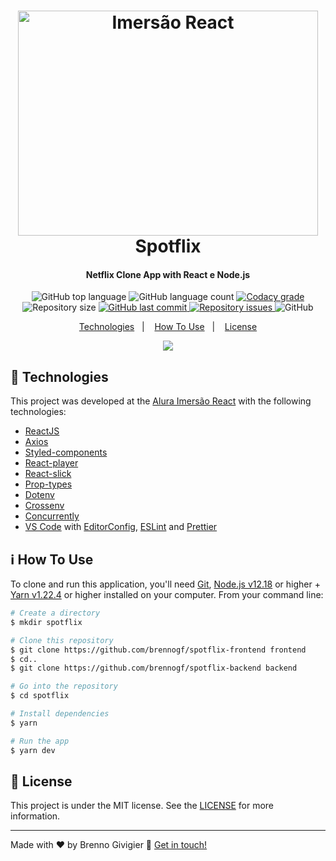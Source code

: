 <h1 align="center">
    <img alt="Imersão React" src="https://res.cloudinary.com/practicaldev/image/fetch/s--VkKYeMzv--/c_limit%2Cf_auto%2Cfl_progressive%2Cq_auto%2Cw_880/https://i.imgur.com/c4w638X.png" width="480" height="360" />
    <br>
    Spotflix
</h1>

<h4 align="center">
  Netflix Clone App with React e Node.js
</h4>
<p align="center">
  <img alt="GitHub top language" src="https://img.shields.io/github/languages/top/brennogf/spotflix-frontend.svg">

  <img alt="GitHub language count" src="https://img.shields.io/github/languages/count/brennogf/spotflix-frontend.svg">

  <a href="https://www.codacy.com/app/brennogf/spotflix-frontend?utm_source=github.com&amp;utm_medium=referral&amp;utm_content=brennogf/spotflix-frontend&amp;utm_campaign=Badge_Grade">
    <img alt="Codacy grade" src="https://img.shields.io/codacy/grade/e4cc1482460841bdaa99c2e75e01f0bc.svg">
  </a>

  <img alt="Repository size" src="https://img.shields.io/github/repo-size/brennogf/spotflix-frontend.svg">
  <a href="https://github.com/brenngof/spotflix-frontend/commits/master">
    <img alt="GitHub last commit" src="https://img.shields.io/github/last-commit/brennogf/spotflix-frontend.svg">
  </a>

  <a href="https://github.com/brennogf/spotflix-frontend/issues">
    <img alt="Repository issues" src="https://img.shields.io/github/issues/brennogf/spotflix-frontend.svg">
  </a>

  <img alt="GitHub" src="https://img.shields.io/github/license/brennogf/spotflix-frontend.svg">
</p>

<p align="center">
  <a href="#rocket-technologies">Technologies</a>&nbsp;&nbsp;&nbsp;|&nbsp;&nbsp;&nbsp;
  <a href="#information_source-how-to-use">How To Use</a>&nbsp;&nbsp;&nbsp;|&nbsp;&nbsp;&nbsp;
  <a href="#memo-license">License</a>
</p>


<p align="center">
 <img src="https://i.ibb.co/Jv0pFYs/Sem-t-tulo.png">
</p>

## :rocket: Technologies

This project was developed at the [Alura Imersão React](https://www.alura.com.br/imersao-react) with the following technologies:

-  [ReactJS](https://reactjs.org/)
-  [Axios](https://github.com/axios/axios)
-  [Styled-components](https://www.styled-components.com/)
-  [React-player](https://cookpete.com/react-player/)
-  [React-slick](https://react-slick.neostack.com/)
-  [Prop-types](https://www.npmjs.com/package/prop-types)
-  [Dotenv](https://www.npmjs.com/package/dotenv)
-  [Crossenv](https://www.npmjs.com/package/cross-env)
-  [Concurrently](https://www.npmjs.com/package/concurrently)
-  [VS Code][vc] with [EditorConfig][vceditconfig], [ESLint][vceslint] and [Prettier][vcprettier]

## :information_source: How To Use

To clone and run this application, you'll need [Git](https://git-scm.com), [Node.js v12.18][nodejs] or higher + [Yarn v1.22.4][yarn] or higher installed on your computer. From your command line:

```bash
# Create a directory
$ mkdir spotflix

# Clone this repository
$ git clone https://github.com/brennogf/spotflix-frontend frontend
$ cd..
$ git clone https://github.com/brennogf/spotflix-backend backend

# Go into the repository
$ cd spotflix

# Install dependencies
$ yarn

# Run the app
$ yarn dev
```

## :memo: License
This project is under the MIT license. See the [LICENSE](https://github.com/brennogf/spotflix-frontend/blob/master/LICENSE) for more information.

---

Made with ♥ by Brenno Givigier :wave: [Get in touch!](https://www.linkedin.com/in/brennogf/)

[nodejs]: https://nodejs.org/
[yarn]: https://yarnpkg.com/
[vc]: https://code.visualstudio.com/
[vceditconfig]: https://marketplace.visualstudio.com/items?itemName=EditorConfig.EditorConfig
[vceslint]: https://marketplace.visualstudio.com/items?itemName=dbaeumer.vscode-eslint
[vcprettier]: https://marketplace.visualstudio.com/items?itemName=esbenp.prettier-vscode

